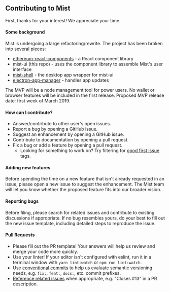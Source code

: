 ## Contributing to Mist

First, thanks for your interest! We appreciate your time.

#### Some background

Mist is undergoing a large refactoring/rewrite. The project has been broken into several pieces:

- [ethereum-react-components](https://github.com/ethereum/ethereum-react-components) - a React component library
- mist-ui (this repo) - uses the component library to assemble Mist's user interface
- [mist-shell](https://github.com/ethereum/mist-shell) - the desktop app wrapper for mist-ui
- [electron-app-manager](https://github.com/PhilippLgh/electron-app-manager) - handles app updates

The MVP will be a node management tool for power users. No wallet or browser features will be included in the first release. Proposed MVP release date: first week of March 2019.

#### How can I contribute?

- Answer/contribute to other user's open issues.
- Report a bug by opening a GitHub issue.
- Suggest an enhancement by opening a GitHub issue.
- Contribute to documentation by opening a pull request.
- Fix a bug or add a feature by opening a pull request.
  - Looking for something to work on? Try filtering for [good first issue](https://github.com/ethereum/mist-ui/labels/good%20first%20issue) tags.

#### Adding new features

Before spending the time on a new feature that isn't already requested in an issue, please open a new issue to suggest the enhancement. The Mist team will let you know whether the proposed feature fits into our broader vision.

#### Reporting bugs

Before filing, please search for related issues and contribute to existing discussions if appropriate. If no bug resembles yours, do your best to fill out the new issue template, including detailed steps to reproduce the issue.

#### Pull Requests

- Please fill out the PR template! Your answers will help us review and merge your code more quickly.
- Use your linter! If your editor isn't configured with eslint, run it in a terminal window with `yarn lint:watch` or `npm run lint:watch`.
- Use [conventional commits](https://www.conventionalcommits.org/) to help us evaluate semantic versioning needs, e.g. `fix:`, `feat:`, `docs:`, etc. commit prefixes.
- [Reference related issues](https://help.github.com/articles/closing-issues-using-keywords/) when appropriate, e.g. "Closes #13" in a PR description.
